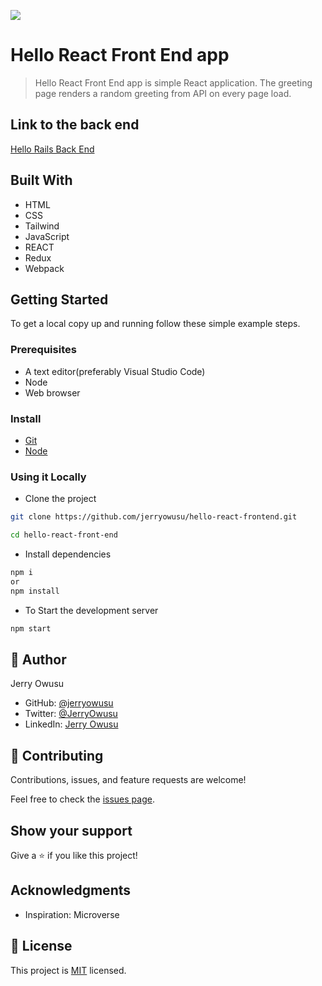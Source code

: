 ![](https://img.shields.io/badge/thecodechaser-blueviolet)

# Hello React Front End app

> Hello React Front End app is simple React application. The greeting page renders a random greeting from API on every page load.

## Link to the back end

[Hello Rails Back End](https://github.com/jerryowusu/hello-rails-backend)

## Built With

- HTML
- CSS
- Tailwind
- JavaScript
- REACT
- Redux
- Webpack

## Getting Started

To get a local copy up and running follow these simple example steps.

### Prerequisites
- A text editor(preferably Visual Studio Code)
- Node
- Web browser

### Install
- [Git](https://git-scm.com/downloads)
- [Node](https://nodejs.org/en/download/)

### Using it Locally

- Clone the project

```bash 
git clone https://github.com/jerryowusu/hello-react-frontend.git

cd hello-react-front-end
```

- Install dependencies

```bash
npm i 
or
npm install
```

- To Start the development server
```bash
npm start
```


## 👤 Author
Jerry Owusu

- GitHub: [@jerryowusu](https://github.com/jerryowusu)
- Twitter: [@JerryOwusu](https://twitter.com/JerryOwusu)
- LinkedIn: [Jerry Owusu](https://linkedin.com/in/Jerry-Owusu-5430065b)


## 🤝 Contributing

Contributions, issues, and feature requests are welcome!

Feel free to check the [issues page](https://github.com/jerryowusu/hello-react-frontend/issues).

## Show your support

Give a ⭐️ if you like this project!

## Acknowledgments

- Inspiration: Microverse

## 📝 License

This project is [MIT](./LICENSE.md) licensed.